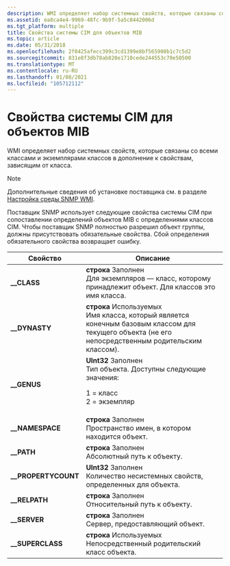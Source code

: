 ```yaml
---
description: WMI определяет набор системных свойств, которые связаны со всеми классами и экземплярами классов в дополнение к свойствам, зависящим от класса.
ms.assetid: ea8ca4e4-9969-48fc-9b9f-5a5c8442006d
ms.tgt_platform: multiple
title: Свойства системы CIM для объектов MIB
ms.topic: article
ms.date: 05/31/2018
ms.openlocfilehash: 2f0425afecc399c3cd1399e8bf565908b1c7c5d2
ms.sourcegitcommit: 831e8f3db78ab820e1710cede244553c70e50500
ms.translationtype: MT
ms.contentlocale: ru-RU
ms.lasthandoff: 01/08/2021
ms.locfileid: "105712112"
---
```

# <a name="cim-system-properties-for-mib-objects"></a>Свойства системы CIM для объектов MIB

WMI определяет набор системных свойств, которые связаны со всеми классами и экземплярами классов в дополнение к свойствам, зависящим от класса.

> [!Note]  
> Дополнительные сведения об установке поставщика см. в разделе [Настройка среды SNMP WMI](setting-up-the-wmi-snmp-environment.md).

 

Поставщик SNMP использует следующие свойства системы CIM при сопоставлении определений объектов MIB с определениями классов CIM. Чтобы поставщик SNMP полностью разрешил объект группы, должны присутствовать обязательные свойства. Сбой определения обязательного свойства возвращает ошибку.



<table>
<thead>
<tr class="header">
<th>Свойство</th>
<th>Описание</th>
</tr>
</thead>
<tbody>
<tr class="odd">
<td><strong>__CLASS</strong></td>
<td><strong>строка</strong> Заполнен<br/> Для экземпляров — класс, которому принадлежит объект. Для классов это имя класса.<br/></td>
</tr>
<tr class="even">
<td><strong>__DYNASTY</strong></td>
<td><strong>строка</strong> Используемых<br/> Имя класса, который является конечным базовым классом для текущего объекта (не его непосредственным родительским классом).<br/></td>
</tr>
<tr class="odd">
<td><strong>__GENUS</strong></td>
<td><strong>UInt32</strong> Заполнен<br/> Тип объекта. Доступны следующие значения:<br/> <dl> 1 = класс<br />
2 = экземпляр<br />
</dl></td>
</tr>
<tr class="even">
<td><strong>__NAMESPACE</strong></td>
<td><strong>строка</strong> Заполнен<br/> Пространство имен, в котором находится объект.<br/></td>
</tr>
<tr class="odd">
<td><strong>__PATH</strong></td>
<td><strong>строка</strong> Заполнен<br/> Абсолютный путь к объекту.<br/></td>
</tr>
<tr class="even">
<td><strong>__PROPERTYCOUNT</strong></td>
<td><strong>UInt32</strong> Заполнен<br/> Количество несистемных свойств, определенных для объекта.<br/></td>
</tr>
<tr class="odd">
<td><strong>__RELPATH</strong></td>
<td><strong>строка</strong> Заполнен<br/> Относительный путь к объекту.<br/></td>
</tr>
<tr class="even">
<td><strong>__SERVER</strong></td>
<td><strong>строка</strong> Заполнен<br/> Сервер, предоставляющий объект.<br/></td>
</tr>
<tr class="odd">
<td><strong>__SUPERCLASS</strong></td>
<td><strong>строка</strong> Используемых<br/> Непосредственный родительский класс объекта.<br/></td>
</tr>
</tbody>
</table>



 

 

 




